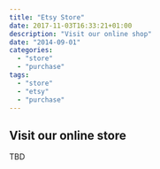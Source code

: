 ```yaml
---
title: "Etsy Store"
date: 2017-11-03T16:33:21+01:00
description: "Visit our online shop"
date: "2014-09-01"
categories:
  - "store"
  - "purchase"
tags:
  - "store"
  - "etsy"
  - "purchase"
---
```


Visit our online store
---------

TBD
